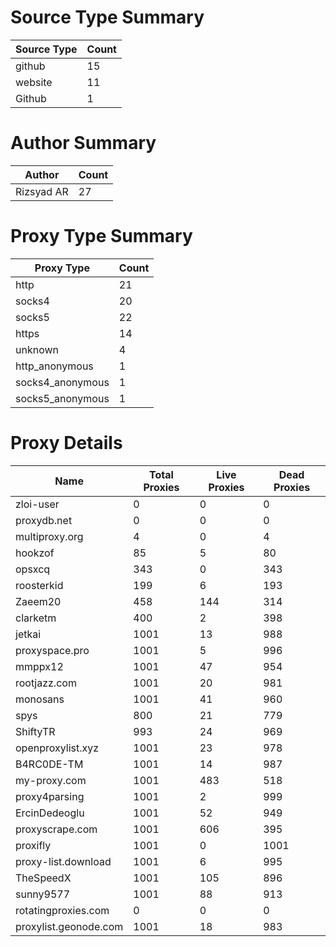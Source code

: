 # Source Type Summary

| Source Type | Count |
|-------------|-------|
| github | 15 |
| website | 11 |
| Github | 1 |


# Author Summary

| Author | Count |
|--------|-------|
| Rizsyad AR | 27 |


# Proxy Type Summary

| Proxy Type | Count |
|------------|-------|
| http | 21 |
| socks4 | 20 |
| socks5 | 22 |
| https | 14 |
| unknown | 4 |
| http_anonymous | 1 |
| socks4_anonymous | 1 |
| socks5_anonymous | 1 |


# Proxy Details

| Name | Total Proxies | Live Proxies | Dead Proxies |
|------|---------------|--------------|---------------|
| zloi-user | 0 | 0 | 0 |
| proxydb.net | 0 | 0 | 0 |
| multiproxy.org | 4 | 0 | 4 |
| hookzof | 85 | 5 | 80 |
| opsxcq | 343 | 0 | 343 |
| roosterkid | 199 | 6 | 193 |
| Zaeem20 | 458 | 144 | 314 |
| clarketm | 400 | 2 | 398 |
| jetkai | 1001 | 13 | 988 |
| proxyspace.pro | 1001 | 5 | 996 |
| mmppx12 | 1001 | 47 | 954 |
| rootjazz.com | 1001 | 20 | 981 |
| monosans | 1001 | 41 | 960 |
| spys | 800 | 21 | 779 |
| ShiftyTR | 993 | 24 | 969 |
| openproxylist.xyz | 1001 | 23 | 978 |
| B4RC0DE-TM | 1001 | 14 | 987 |
| my-proxy.com | 1001 | 483 | 518 |
| proxy4parsing | 1001 | 2 | 999 |
| ErcinDedeoglu | 1001 | 52 | 949 |
| proxyscrape.com | 1001 | 606 | 395 |
| proxifly | 1001 | 0 | 1001 |
| proxy-list.download | 1001 | 6 | 995 |
| TheSpeedX | 1001 | 105 | 896 |
| sunny9577 | 1001 | 88 | 913 |
| rotatingproxies.com | 0 | 0 | 0 |
| proxylist.geonode.com | 1001 | 18 | 983 |

